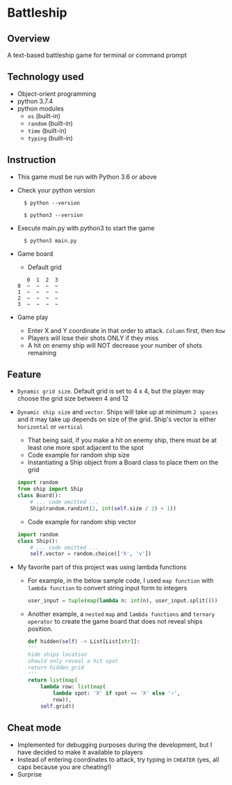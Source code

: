 
# Battleship

## Overview
A text-based battleship game for terminal or command prompt

## Technology used
- Object-orient programming
- python 3.7.4
- python modules
    - `os` (built-in)
    - `random` (built-in)
    - `time` (built-in)
    - `typing` (built-in)

## Instruction
- This game must be run with Python 3.6 or above

- Check your python version

        $ python --version

        $ python3 --version

- Execute main.py with python3 to start the game
        
        $ python3 main.py

- Game board
    - Default grid
    ```
       0  1  2  3
	0  ~  ~  ~  ~
	1  ~  ~  ~  ~
	2  ~  ~  ~  ~
	3  ~  ~  ~  ~
    ```

- Game play
    - Enter X and Y coordinate in that order to attack. `Column` first, then `Row`
    - Players will lose their shots ONLY if they miss
    - A hit on enemy ship will NOT decrease your number of shots remaining

## Feature
- `Dynamic grid size`. Default grid is set to 4 x 4, but the player may choose the grid size between 4 and 12

- `Dynamic ship size` and `vector`. Ships will take up at minimum `2 spaces` and it may take up depends on size of the grid. Ship's vector is either `horizontal` or `vertical`
    - That being said, if you make a hit on enemy ship, there must be at least one more spot adjacent to the spot
    - Code example for random ship size
    - Instantiating a Ship object from a Board class to place them on the grid
    ```python
    import random
    from ship import Ship
    class Board():
        # ... code omitted ...
        Ship(random.randint(2, int(self.size / 2) + 1))
    ```

    - Code example for random ship vector
    ```python
    import random
    class Ship():
        # ... code omitted ...
        self.vector = random.choice(['h', 'v'])
    ```

- My favorite part of this project was using lambda functions

    - For example, in the below sample code, I used `map function` with `lambda function` to convert string input form to integers

        ```python
        user_input = tuple(map(lambda n: int(n), user_input.split()))
        ```

    - Another example, a `nested` `map` and `lambda functions` and `ternary operator` to create the game board that does not reveal ships position. 

        ```python
        def hidden(self) -> List[List[str]]:
        '''
        hide ships location
        should only reveal a hit spot
        return hidden_grid
        '''
        return list(map(
            lambda row: list(map(
                lambda spot: 'X' if spot == 'X' else '~', 
                row)), 
            self.grid))
        ```

## Cheat mode
- Implemented for debugging purposes during the development, but I have decided to make it available to players
- Instead of entering coordinates to attack, try typing in `CHEATER` (yes, all caps because you are cheating!)
- Surprise